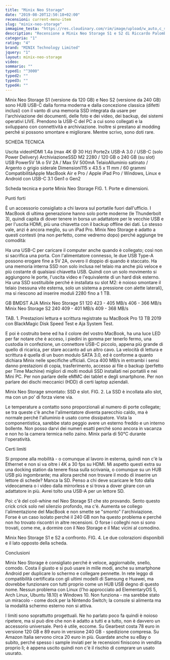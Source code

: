 ```yaml
---
title: "Minix Neo Storage"
date: "2019-08-20T12:50:18+02:00"
recensioni: current-menu-item
slug: "minix-neo-storage"
immagine_testa: "https://res.cloudinary.com/rim/image/upload/w_auto,c_scale,q_auto,f_auto/v1566297372/recensioni/minix-neo-storage.jpg"
description: "Recensione a Minix Neo Storage S1 e S2 di Riccardo Palombo. È un HUB USB con SSD interna da 120 o 240 GB. Benchmark, smontaggio e upgrade."
categoria: "1"
rating: "4"
brand: "MINIX Technology Limited"
jquery: "1"
layout: minix-neo-storage
video:
sommario: ""
typed1: "^3000"
typed2: ""
typed3: ""
typed4: ""
---
```

Minix Neo Storage S1 (versione da 120 GB) e Neo S2 (versione da 240 GB) sono HUB USB-C dalla forma moderna e dalla concezione classica (difetti inclusi) con il vanto di una memoria SSD integrata da usare per l'archiviazione dei documenti, delle foto e dei video, dei backup, dei sistemi operativi LIVE. Prendono la USB-C del PC a cui sono collegati e la sviluppano con connettività e archiviazione. Inoltre si prestano al modding perché si possono smontare e migliorare. Mentre scrivo, sono doti rare.

SCHEDA TECNICA

Uscita videoHDMI 1.4a (max 4K @ 30 Hz) Porte2x USB-A 3.0 / USB-C (solo Power Delivery) ArchiviazioneSSD M2 2280 / 120 GB o 240 GB (su slot) USB Power5V 1A o 5V 2A / Max 5V 500mA TelaioAlluminio satinato / Argento o grigio siderale Dimensioni115 x 43.5 x 11 mm / 60 grammi CompatibilitàApple MacBook Air e Pro / Apple iPad Pro / Windows, Linux e Android con USB-C 3.1 Gen1 o Gen2

Scheda tecnica e porte Minix Neo Storage
FIG. 1. Porte e dimensioni.

Punti forti

È un accessorio consigliato a chi lavora sul portatile fuori dall'ufficio. I MacBook di ultima generazione hanno solo porte moderne (le Thunderbolt 3), quindi capita di dover tenere in borsa un adattatore per le vecchie USB e per l'uscita HDMI, più una chiavetta con il backup offline dei dati. Lo stesso vale, anzi è ancora meglio, su un iPad Pro. Minix Neo Storage è adatto a questi contesti (ma non perfetto, come vedremo dopo) perché aggiunge tre comodità:

Ha una USB-C per caricare il computer anche quando è collegato; così non si sacrifica una porta. Con l'alimentatore connesso, le due USB Type-A possono erogare fine a 5V 2A, ovvero il doppio di quando è staccato.
Ha una memoria interna SSD non solo inclusa nel telaio ma anche più veloce e più costante di qualsiasi chiavetta USB. Quindi con un solo movimento si aggiungono le porte, l'uscita video e l'equivalente di un hard disk esterno.
Ha una SSD sostituibile perché è installata su slot M2: è noioso smontare il telaio (nessuna vite esterna, solo un sistema a pressione con alette laterali), ma si riescono ad inserire moduli 2280 fino a 1 TB.

GB	BMDST	AJA
Minix Neo Storage S1	120	423 - 405 MB/s	406 - 366 MB/s
Minix Neo Storage S2	240	409 - 401 MB/s	409 - 368 MB/s

TAB. 1. Prestazioni lettura e scrittura registrate su MacBook Pro 13 TB 2019 con BlackMagic Disk Speed Test e Aja System Test.

E poi è costruito bene ed ha il colore del vostro MacBook, ha una luce LED per far notare che è acceso, i piedini in gomma per tenerlo fermo, una custodia in confezione, un connettore USB-C piccolo, appena più grande di quello di ricarica, per stare accanto ad un altro cavo. La velocità di lettura e scrittura è quella di un buon modulo SATA 3.0, ed è conforme a quanto dichiara Minix nelle specifiche ufficiali. Circa 400 MB/s in entrambi i sensi danno prestazioni di copia, trasferimento, accesso ai file o backup (perfetto per Time Machine) migliori di molti moduli SSD installati nei portatili e nei Mini PC. Per non parlare delle eMMC dei tablet e degli smartphone. Per non parlare dei dischi meccanici (HDD) di certi laptop aziendali.

Minix Neo Storage smontato: SSD e slot.
FIG. 2. La SSD è incollata allo slot, ma con un po' di forza viene via.

Le temperature a contatto sono proporzionali al numero di porte collegate; se tra queste c'è anche l'alimentatore diventa parecchio caldo, ma è normale perché l'alluminio è usato come dissipatore. Vista la componentistica, sarebbe stato peggio avere un esterno freddo e un interno bollente. Non posso darvi dei numeri esatti perché sono ancora in vacanza e non ho la camera termica nello zaino. Minix parla di 50°C durante l'operatività.

Certi limiti

Si propone alla mobilità - o comunque al lavoro in esterna, quindi non c'è la Ethernet e non si va oltre i 4K a 30 fps su HDMI. Mi aspetto questi extra su una docking station da tenere fissa sulla scrivania, o comunque su un HUB USB più ingombrante; ma allora perché non trovare il modo di inserire un lettore di schede? Manca la SD. Penso a chi deve scaricare le foto dalla videocamera o i video dalla mirrorless e si trova a dover girare con un adattatore in più. Avrei tolto una USB-A per un lettore SD.

Poi: c'è del coil-whine nel Neo Storage S1 che sto provando. Sento questo crick crick solo nel silenzio profondo, ma c'è. Aumenta se collego l'alimentazione del MacBook e non smette se "smonto" l'archiviazione. Forse è un caso isolato perché il 240 GB non ha questo problema e perché non ho trovato riscontri in altre recensioni. O forse i colleghi non si sono trovati, come me, a dormire con il Neo Storage e il Mac vicini al comodino.

Minix Neo Storage S1 e S2 a confronto.
FIG. 4. Le due colorazioni disponibili e il lato opposto della scheda.

Conclusioni

Minix Neo Storage è consigliato perché è veloce, aggiornabile, snello, comodo. Costa il giusto e si può usare in mille modi, anche su smartphone Android per duplicare lo schermo e collegare pennette. In rete leggo di compatibilità certificata con gli ultimi modelli di Samsung e Huawei, ma dovrebbe funzionare con tutti proprio come un HUB USB degno di questo nome. Nessun problema con Linux (l'ho approcciato ad ElementaryOS 5, Arch Linux, Ubuntu 18.10) e Windows 10. Non funziona - ma sarebbe stato un miracolo - come dock per la Nintendo Switch; la console si alimenta ma la modalità schermo esterno non si attiva.

I limiti sono soprattutto progettuali. Ne ho parlato poco fa quindi è noioso ripetere, ma si può dire che non è adatto a tutti e a tutto, non è davvero un accessorio universale. Però è utile, eccome. Su Gearbest costa 78 euro in versione 120 GB e 89 euro in versione 240 GB - spedizione compresa. Su Amazon Italia servono circa 20 euro in più. Guardate anche su eBay o subito, perché spesso i sample inviati per le recensioni finiscono in vendita proprio lì; è appena uscito quindi non c'è il rischio di comprare un usato usurato.
